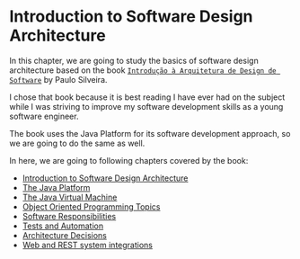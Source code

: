 # Introduction to Software Design Architecture

In this chapter, we are going to study the basics of software design architecture based on the book [`Introdução à Arquitetura de Design de Software`](https://www.amazon.com.br/Introdu%C3%A7%C3%A3o-%C3%A0-Arquitetura-Design-Software/dp/8535250298) by Paulo Silveira.

I chose that book because it is best reading I have ever had on the subject while I was striving to improve my software development skills as a young software engineer.

The book uses the Java Platform for its software development approach, so we are going to do the same as well.

In here, we are going to following chapters covered by the book:

- [Introduction to Software Design Architecture](#)
- [The Java Platform](#)
- [The Java Virtual Machine](#)
- [Object Oriented Programming Topics](#)
- [Software Responsibilities](#)
- [Tests and Automation](#)
- [Architecture Decisions](#)
- [Web and REST system integrations](#)
